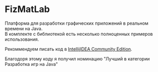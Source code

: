 # FizMatLab
Платформа для разработки графических приложений в реальном времени на Java.  
В комплекте с библиотекой есть несколько полноценных примеров использования.  
  
Рекоммендуем писать код в [IntellijIDEA Community Edition](https://www.jetbrains.com/idea/download/).

Благодоря этому коду я получил номинацию "Лучший в категории Разработка игр на Java"
